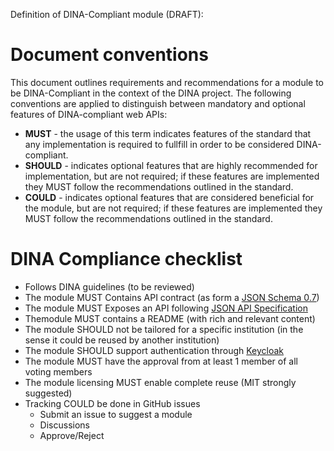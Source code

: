 Definition of DINA-Compliant module (DRAFT):

# Document conventions

This document outlines requirements and recommendations for a module to be DINA-Compliant in the context of the DINA project. The following conventions are applied to distinguish between mandatory and optional features of DINA-compliant web APIs:

-   **MUST** -  the usage of this term indicates features of the standard that any implementation is required to fullfill in order to be considered DINA-compliant.
-   **SHOULD** - indicates optional features that are highly recommended for implementation, but are not required; if these features are implemented they MUST follow the recommendations outlined in the standard.
-   **COULD** -  indicates optional features that are considered beneficial for the module, but are not required; if these features are implemented they MUST follow the recommendations outlined in the standard.

# DINA Compliance checklist
* Follows DINA guidelines (to be reviewed)
* The module MUST Contains API contract (as form a [JSON Schema 0.7](https://json-schema.org/))
*	The module MUST Exposes an API following [JSON API Specification](https://jsonapi.org/)
* Themodule MUST contains a README (with rich and relevant content)
* The module SHOULD not be tailored for a specific institution (in the sense it could be reused by another institution)
*	The module SHOULD support authentication through [Keycloak](https://www.keycloak.org/)
*	The module MUST have the approval from at least 1 member of all voting members
*	The module licensing MUST enable complete reuse (MIT strongly suggested)
*	Tracking COULD be done in GitHub issues
    * Submit an issue to suggest a module
    * Discussions
    *	Approve/Reject
